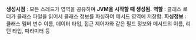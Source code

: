 **생성시점** : 모든 스레드가 영역을 공유하며 **JVM을 시작할 때 생성됨.**
**역할** : 클래스 로더가 클래스 파일을 읽어서 클래스 정보를 파싱하여 메서드 영역에 저장함.
**파싱정보** : 클래스 멤버 변수 이름, 데이터 타입, 접근 제어자와 같은 필드 정보와 메서드의 이름, 리턴 타입, 파라미터 등
